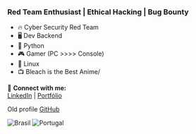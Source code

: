 ### Red Team Enthusiast | Ethical Hacking | Bug Bounty

- 🔥 Cyber Security Red Team
- 🖥️ Dev Backend 
- 🐍 Python
- 🎮 Gamer (PC >>>> Console)
- 🐧 Linux
- 📺 Bleach is the Best Anime/

📡 **Connect with me:**  
[LinkedIn](https://www.linkedin.com/in/igor-ribeiro-14b80b1a2/) | [Portfólio](https://ikenpachi.github.io/Portfolio-main/) 

Old profile 
[GitHub](https://github.com/igor-s-ribeiro)

![Brasil](https://cdn-icons-png.flaticon.com/24/197/197386.png) ![Portugal](https://cdn-icons-png.flaticon.com/24/197/197463.png) 

